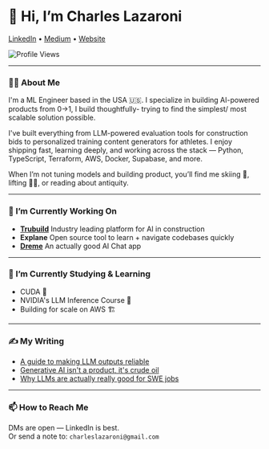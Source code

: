 # 👋 Hi, I’m Charles Lazaroni  
[LinkedIn](#) • [Medium](#) • [Website](#)

![Profile Views](https://komarev.com/ghpvc/?username=charleslazaroni)

---

### 🙋‍♂️ About Me  
I'm a ML Engineer based in the USA 🇺🇸. I specialize in building AI-powered products from 0→1, I build thoughtfully- trying to find the simplest/ most scalable solution possible.

I've built everything from LLM-powered evaluation tools for construction bids to personalized training content generators for athletes. I enjoy shipping fast, learning deeply, and working across the stack — Python, TypeScript, Terraform, AWS, Docker, Supabase, and more.

When I’m not tuning models and building product, you’ll find me skiing 🎿, lifting 🏋️‍♂️, or reading about antiquity.

---

### 🔭 I’m Currently Working On  
- **[Trubuild](https://trubuild.io/)** Industry leading platform for AI in construction
- **Explane** Open source tool to learn + navigate codebases quickly
- **[Dreme](https://dreme.io/)** An actually good AI Chat app
---

### 🌱 I’m Currently Studying & Learning 
- CUDA 🧠  
- NVIDIA's LLM Inference Course 🔧  
- Building for scale on AWS 🏗  

---

### ✍️ My Writing
- [A guide to making LLM outputs reliable](#)  
- [Generative AI isn't a product, it's crude oil](#)  
- [Why LLMs are actually really good for SWE jobs](#)  

---


### 📫 How to Reach Me  
DMs are open — LinkedIn is best.  
Or send a note to: `charleslazaroni@gmail.com`
